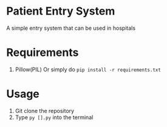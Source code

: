 # Patient Entry System
A simple entry system that can be used in hospitals

# Requirements
1. Pillow(PIL)
Or simply do ``pip install -r requirements.txt``

# Usage
1. Git clone the repository
2. Type ``py [].py`` into the terminal